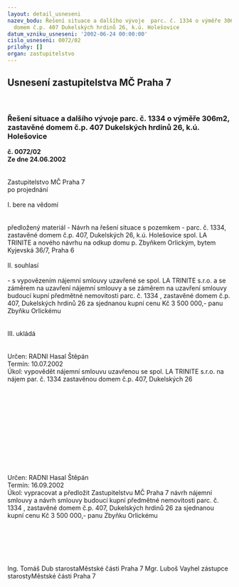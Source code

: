 ```yaml
---
layout: detail_usneseni
nazev_bodu: Řešení situace a dalšího vývoje  parc. č. 1334 o výměře 306m2, zastavěné
  domem č.p. 407 Dukelských hrdinů 26, k.ú. Holešovice
datum_vzniku_usneseni: '2002-06-24 00:00:00'
cislo_usneseni: 0072/02
prilohy: []
organ: zastupitelstvo
---
```

<div id="ucUsn_pList" class="usn">
	<span><h2>Usnesení zastupitelstva MČ Praha 7 </h2>
<br></span><div class="standBody">
<span><h3>Řešení situace a dalšího vývoje  parc. č. 1334 o výměře 306m2, zastavěné domem č.p. 407 Dukelských hrdinů 26, k.ú. Holešovice</h3></span><div class="center">
		<strong>č. 0072/02</strong><br>
	</div>
<div class="center">
		<strong>Ze dne 24.06.2002</strong><br><br>
	</div>
<br>Zastupitelstvo MČ Praha 7<br>po projednání<br><br>I.	bere na vědomí<br><br> <br>předložený materiál - Návrh na řešení situace s pozemkem - parc. č. 1334, zastavěné domem č.p. 407,  Dukelských 26, k.ú. Holešovice  spol. LA TRINITE a nového návrhu na odkup domu p. Zbyňkem Orlickým, bytem Kyjevská 36/7, Praha 6<br><br>II.	souhlasí <br><br>-    s vypovězením  nájemní smlouvy uzavřené  se spol. LA TRINITE  s.r.o.  a se záměrem na uzavření nájemní smlouvy a se záměrem na uzavření smlouvy budoucí kupní předmětné nemovitosti  parc. č. 1334 , zastavěné domem  č.p. 407, Dukelských hrdinů 26 za sjednanou kupní cenu Kč 3 500 000,- panu  Zbyňku  Orlickému<br><br><br>III.	ukládá <br><br> <br>Určen:	RADNI Hasal Štěpán<br>Termín: 10.07.2002<br>Úkol:	vypovědět  nájemní smlouvu uzavřenou se spol. LA TRINITE  s.r.o. na nájem par. č. 1334  zastavěnou domem  č.p. 407, Dukelských 26 <br><br> <br><br><br><br><br><br><br><br><br><br><br>Určen:	RADNI Hasal Štěpán<br>Termín: 16.09.2002<br>Úkol:	vypracovat a předložit Zastupitelstvu MČ Praha 7 návrh nájemní smlouvy a návrh smlouvy budoucí kupní předmětné nemovitosti parc. č. 1334 , zastavěné domem  č.p. 407, Dukelských hrdinů 26 za sjednanou kupní cenu Kč 3 500 000,- panu  Zbyňku  Orlickému<br> <br><br> <br><br> <br>	<br>Ing. Tomáš Dub starostaMěstské části Praha 7	Mgr. Luboš Vayhel zástupce starostyMěstské části Praha 7<br>	<br><br>
</div>
</div>